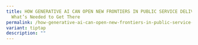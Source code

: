 ```yaml
---
title: HOW GENERATIVE AI CAN OPEN NEW FRONTIERS IN PUBLIC SERVICE DELIVERY and
  What’s Needed to Get There
permalink: /how-generative-ai-can-open-new-frontiers-in-public-service-delivery-and-what-s-needed-to-get-there/
variant: tiptap
description: ""
---
```

